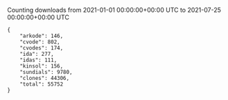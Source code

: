 
Counting downloads from 2021-01-01 00:00:00+00:00 UTC to 2021-07-25 00:00:00+00:00 UTC

```
{
    "arkode": 146,
    "cvode": 802,
    "cvodes": 174,
    "ida": 277,
    "idas": 111,
    "kinsol": 156,
    "sundials": 9780,
    "clones": 44306,
    "total": 55752
}
```
